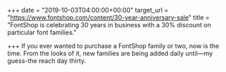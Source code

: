+++
date = "2019-10-03T04:00:00+00:00"
target_url = "https://www.fontshop.com/content/30-year-anniversary-sale"
title = "FontShop is celebrating 30 years in business with a 30% discount on particular font families."

+++
If you ever wanted to purchase a FontShop family or two, now is the time. From the looks of it, new families are being added daily until—my guess-the reach day thirty.